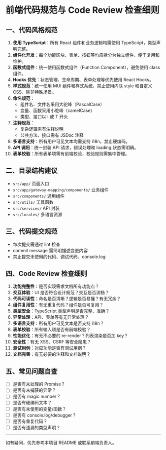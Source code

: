 # 前端代码规范与 Code Review 检查细则

## 一、代码风格规范

1. **使用 TypeScript**：所有 React 组件和业务逻辑均需使用 TypeScript，类型声明完整。
2. **组件化开发**：每个功能区块、表单、按钮等均应拆分为独立组件，便于复用和维护。
3. **函数式组件**：统一使用函数式组件（Function Component），避免使用 class 组件。
4. **Hooks 优先**：状态管理、生命周期、表单处理等优先使用 React Hooks。
5. **样式规范**：统一使用 MUI 组件和样式系统，禁止使用内联 style 和自定义 CSS，除非特殊场景。
6. **命名规范**：
   - 组件名、文件名采用大驼峰（PascalCase）
   - 变量、函数采用小驼峰（camelCase）
   - 类型、接口以 I 或 T 开头
7. **注释规范**：
   - 复杂逻辑需有注释说明
   - 公共方法、接口需有 JSDoc 注释
8. **多语言支持**：所有用户可见文本均需支持 i18n，禁止硬编码。
9. **API 调用**：统一封装 API 请求，错误处理和 loading 状态需明确。
10. **表单校验**：所有表单项需有前端校验，校验规则需集中管理。

## 二、目录结构建议

- `src/app/` 页面入口
- `src/app/gateway-mapping/components/` 业务组件
- `src/components/` 通用组件
- `src/utils/` 工具函数
- `src/services/` API 封装
- `src/locales/` 多语言资源

## 三、代码提交规范

- 每次提交需通过 lint 检查
- commit message 需简明描述变更内容
- 禁止提交未使用的代码、调试代码、console.log

## 四、Code Review 检查细则

1. **功能完整性**：是否实现需求文档所有功能点？
2. **交互体验**：UI 是否符合设计规范？交互是否流畅？
3. **代码可读性**：命名是否清晰？逻辑是否易懂？有无冗余？
4. **组件复用性**：有无重复代码？组件是否可复用？
5. **类型安全**：TypeScript 类型声明是否完整、准确？
6. **异常处理**：API、表单等有无异常处理？
7. **多语言支持**：所有用户可见文本是否支持 i18n？
8. **表单校验**：所有输入项是否有前端校验？
9. **性能优化**：有无不必要的 re-render？列表渲染是否加 key？
10. **安全性**：有无 XSS、CSRF 等安全隐患？
11. **测试用例**：对应功能是否有测试用例？
12. **文档完善**：有无必要的注释和文档说明？

## 五、常见问题自查

- [ ] 是否有未处理的 Promise？
- [ ] 是否有未捕获的异常？
- [ ] 是否有 magic number？
- [ ] 是否有硬编码文本？
- [ ] 是否有未使用的变量/函数？
- [ ] 是否有 console.log/debugger？
- [ ] 是否有重复代码？
- [ ] 是否有遗漏的类型声明？

---

如有疑问，优先参考本项目 README 或联系前端负责人。 